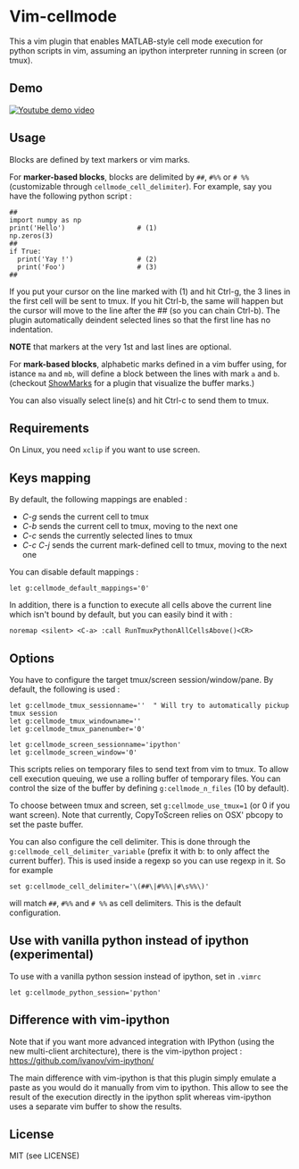 Vim-cellmode
============
This a vim plugin that enables MATLAB-style cell mode execution for python
scripts in vim, assuming an ipython interpreter running in screen (or tmux).

## Demo
[![Youtube demo video](http://img.youtube.com/vi/ju50L7Fcn7w/0.jpg)](http://www.youtube.com/watch?v=ju50L7Fcn7w)

## Usage

Blocks are defined by text markers or vim marks.

For **marker-based blocks**, blocks are delimited by `##`, `#%%` or `# %%` (customizable through
`cellmode_cell_delimiter`).
For example, say you have the following python script :

    ##
    import numpy as np
    print('Hello')                  # (1)
    np.zeros(3)
    ##
    if True:
      print('Yay !')                # (2)
      print('Foo')                  # (3)
    ##

If you put your cursor on the line marked with (1) and hit Ctrl-g, the 3 lines
in the first cell will be sent to tmux. If you hit Ctrl-b, the same will happen
but the cursor will move to the line after the ## (so you can chain Ctrl-b).
The plugin automatically deindent selected lines so that the first line has no
indentation.

**NOTE** that markers at the very 1st and last lines are optional.

For **mark-based blocks**, alphabetic marks defined in a vim buffer using, for
istance `ma` and `mb`, will define a block between the lines with mark `a`
and `b`. (checkout [ShowMarks](https://github.com/vim-scripts/ShowMarks) for
a plugin that visualize the buffer marks.)

You can also visually select line(s) and hit Ctrl-c to send them to tmux.

## Requirements

On Linux, you need `xclip` if you want to use screen.

## Keys mapping

By default, the following mappings are enabled :

* *C-g* sends the current cell to tmux
* *C-b* sends the current cell to tmux, moving to the next one
* *C-c* sends the currently selected lines to tmux
* *C-c C-j* sends the current mark-defined cell to tmux, moving to the next one

You can disable default mappings :

    let g:cellmode_default_mappings='0'

In addition, there is a function to execute all cells above the current line
which isn't bound by default, but you can easily bind it with :

    noremap <silent> <C-a> :call RunTmuxPythonAllCellsAbove()<CR>


## Options

You have to configure the target tmux/screen session/window/pane. By default, the
following is used :

    let g:cellmode_tmux_sessionname=''  " Will try to automatically pickup tmux session
    let g:cellmode_tmux_windowname=''
    let g:cellmode_tmux_panenumber='0'

    let g:cellmode_screen_sessionname='ipython'
    let g:cellmode_screen_window='0'

This scripts relies on temporary files to send text from vim to tmux. To
allow cell execution queuing, we use a rolling buffer of temporary files.
You can control the size of the buffer by defining `g:cellmode_n_files` (10
by default).

To choose between tmux and screen, set `g:cellmode_use_tmux=1` (or 0 if you want screen).
Note that currently, CopyToScreen relies on OSX' pbcopy to set the paste buffer.

You can also configure the cell delimiter. This is done through the
`g:cellmode_cell_delimiter_variable` (prefix it with b: to only
affect the current buffer). This is used inside a regexp so you can use regexp
in it. So for example

    set g:cellmode_cell_delimiter='\(##\|#%%\|#\s%%\)'

will match `##`, `#%%` and `# %%` as cell delimiters. This is the default configuration.


## Use with vanilla python instead of ipython (experimental)

To use with a vanilla python session instead of ipython, set in `.vimrc`

```
let g:cellmode_python_session='python'
```

## Difference with vim-ipython

Note that if you want more advanced integration with IPython (using the new
multi-client architecture), there is the vim-ipython project :
https://github.com/ivanov/vim-ipython/

The main difference with vim-ipython is that this plugin simply emulate a paste
as you would do it manually from vim to ipython. This allow to see the result
of the execution directly in the ipython split whereas vim-ipython uses a
separate vim buffer to show the results.

## License

MIT (see LICENSE)
